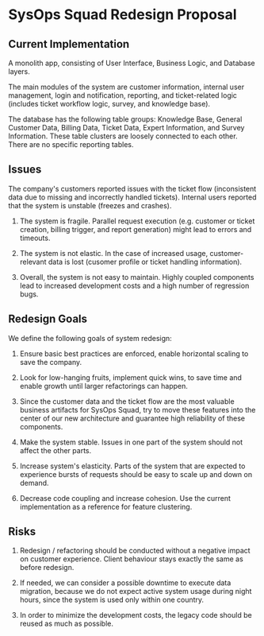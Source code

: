 # SysOps Squad Redesign Proposal

## Current Implementation

A monolith app, consisting of User Interface, Business Logic, and Database layers.

The main modules of the system are customer information, internal user management, login and notification, reporting, and ticket-related logic (includes ticket workflow logic, survey, and knowledge base). 

The database has the following table groups: Knowledge Base, General Customer Data, Billing Data, Ticket Data, Expert Information, and Survey Information. These table clusters are loosely connected to each other. There are no specific reporting tables.

## Issues

The company's customers reported issues with the ticket flow (inconsistent data due to missing and incorrectly handled tickets). Internal users reported that the system is unstable (freezes and crashes).

1. The system is fragile. Parallel request execution (e.g. customer or ticket creation, billing trigger, and report generation) might lead to errors and timeouts.

2. The system is not elastic. In the case of increased usage, customer-relevant data is lost (cusomer profile or ticket handling information).

3. Overall, the system is not easy to maintain. Highly coupled components lead to increased development costs and a high number of regression bugs.

## Redesign Goals

We define the following goals of system redesign:

1. Ensure basic best practices are enforced, enable horizontal scaling to save the company.

2. Look for low-hanging fruits, implement quick wins, to save time and enable growth until larger refactorings can happen.

3. Since the customer data and the ticket flow are the most valuable business artifacts for SysOps Squad, try to move these features into the center of our new architecture and guarantee high reliability of these components.

4. Make the system stable. Issues in one part of the system should not affect the other parts.

5. Increase system's elasticity. Parts of the system that are expected to experience bursts of requests should be easy to scale up and down on demand.

6. Decrease code coupling and increase cohesion. Use the current implementation as a reference for feature clustering.


## Risks

1. Redesign / refactoring should be conducted without a negative impact on customer experience. Client behaviour stays exactly the same as before redesign. 

2. If needed, we can consider a possible downtime to execute data migration, because we do not expect active system usage during night hours, since the system is used only within one country. 

3. In order to minimize the development costs, the legacy code should be reused as much as possible.